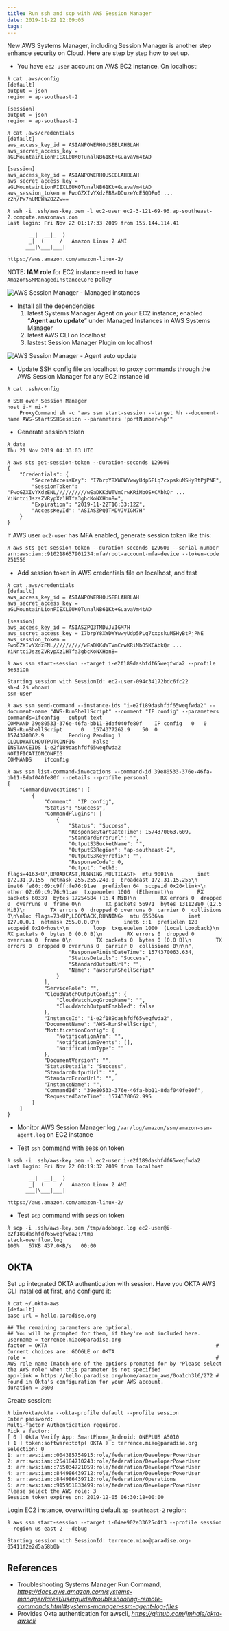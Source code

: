 ```yaml
---
title: Run ssh and scp with AWS Session Manager
date: 2019-11-22 12:09:05
tags:
---
```


New AWS Systems Manager, including Session Manager is another step enhance security on Cloud. Here are step by step how to set up.

- You have `ec2-user` account on AWS EC2 instance. On localhost:

```console
𝜆 cat .aws/config
[default]
output = json
region = ap-southeast-2

[session]
output = json
region = ap-southeast-2

𝜆 cat .aws/credentials
[default]
aws_access_key_id = ASIANPOWERHOUSEBLAHBLAH
aws_secret_access_key = aGLMountainLionPIEXL0UK0TunalNB61Kt+GuavaVm4tAD

[session]
aws_access_key_id = ASIANPOWERHOUSEBLAHBLAH
aws_secret_access_key = aGLMountainLionPIEXL0UK0TunalNB61Kt+GuavaVm4tAD
aws_session_token = FwoGZXIvYXdzEB8aDDuzeYcE5QDFo0 ... z2h/Px7nUMEWaZOZZw==

𝜆 ssh -i .ssh/aws-key.pem -l ec2-user ec2-3-121-69-96.ap-southeast-2.compute.amazonaws.com
Last login: Fri Nov 22 01:17:33 2019 from 155.144.114.41

       __|  __|_  )
       _|  (     /   Amazon Linux 2 AMI
      ___|\___|___|

https://aws.amazon.com/amazon-linux-2/

```

NOTE: **IAM role** for EC2 instance need to have `AmazonSSMManagedInstanceCore` policy

![AWS Session Manager - Managed instances](/blog/img/AWS%20Session%20Manager%20-%20Managed%20instances.png "AWS Session Manager - Managed instances")

- Install all the dependencies
  1. latest Systems Manager Agent on your EC2 instance; enabled “**Agent auto update**” under Managed Instances in AWS Systems Manager
  2. latest AWS CLI on localhost
  3. lastest Session Manager Plugin on localhost

![AWS Session Manager - Agent auto update](/blog/img/AWS%20Session%20Manager%20-%20Agent%20auto%20update.png "AWS Session Manager - Agent auto update")

- Update SSH config file on localhost to proxy commands through the AWS Session Manager for any EC2 instance id

```console
𝜆 cat .ssh/config

# SSH over Session Manager
host i-* mi-*
    ProxyCommand sh -c "aws ssm start-session --target %h --document-name AWS-StartSSHSession --parameters 'portNumber=%p'"
```

- Generate session token

```console
𝜆 date
Thu 21 Nov 2019 04:33:03 UTC

𝜆 aws sts get-session-token --duration-seconds 129600
{
    "Credentials": {
        "SecretAccessKey": "I7brpY8XWDWYwwyUdp5PLq7cxpskuMSHyBtPjPNE",
        "SessionToken": "FwoGZXIvYXdzENL//////////wEaDKKdWTVmCrwKRiMbOSKCAbkQr ... YiNntciJszsZVRypXz1HTfa3gbcKoNXHon8=",
        "Expiration": "2019-11-22T16:33:12Z",
        "AccessKeyId": "ASIASZPQ3TMDVJVIGM7H"
    }
}
```

If AWS user `ec2-user` has MFA enabled, generate session token like this:

```console
𝜆 aws sts get-session-token --duration-seconds 129600 --serial-number arn:aws:iam::910218657901234:mfa/root-account-mfa-device --token-code 251556
```

- Add session token in AWS credentials file on localhost, and test

```console
𝜆 cat .aws/credentials
[default]
aws_access_key_id = ASIANPOWERHOUSEBLAHBLAH
aws_secret_access_key = aGLMountainLionPIEXL0UK0TunalNB61Kt+GuavaVm4tAD

[session]
aws_access_key_id = ASIASZPQ3TMDVJVIGM7H
aws_secret_access_key = I7brpY8XWDWYwwyUdp5PLq7cxpskuMSHyBtPjPNE
aws_session_token = FwoGZXIvYXdzENL//////////wEaDKKdWTVmCrwKRiMbOSKCAbkQr ... YiNntciJszsZVRypXz1HTfa3gbcKoNXHon8=

𝜆 aws ssm start-session --target i-e2f189dashfdf65weqfwda2 --profile session

Starting session with SessionId: ec2-user-094c34172bdc6fc22
sh-4.2$ whoami
ssm-user

𝜆 aws ssm send-command --instance-ids "i-e2f189dashfdf65weqfwda2" --document-name "AWS-RunShellScript" --comment "IP config" --parameters commands=ifconfig --output text
COMMAND	39e80533-376e-46fa-bb11-8daf040fe80f	IP config	0	0	AWS-RunShellScript		0	1574377262.9	50	0			1574370062.9		Pending	Pending	1
CLOUDWATCHOUTPUTCONFIG		False
INSTANCEIDS	i-e2f189dashfdf65weqfwda2
NOTIFICATIONCONFIG
COMMANDS	ifconfig

𝜆 aws ssm list-command-invocations --command-id 39e80533-376e-46fa-bb11-8daf040fe80f --details --profile personal
{
    "CommandInvocations": [
        {
            "Comment": "IP config",
            "Status": "Success",
            "CommandPlugins": [
                {
                    "Status": "Success",
                    "ResponseStartDateTime": 1574370063.609,
                    "StandardErrorUrl": "",
                    "OutputS3BucketName": "",
                    "OutputS3Region": "ap-southeast-2",
                    "OutputS3KeyPrefix": "",
                    "ResponseCode": 0,
                    "Output": "eth0: flags=4163<UP,BROADCAST,RUNNING,MULTICAST>  mtu 9001\n        inet 172.31.9.155  netmask 255.255.240.0  broadcast 172.31.15.255\n        inet6 fe80::69:c9ff:fe76:91ae  prefixlen 64  scopeid 0x20<link>\n        ether 02:69:c9:76:91:ae  txqueuelen 1000  (Ethernet)\n        RX packets 60339  bytes 17254584 (16.4 MiB)\n        RX errors 0  dropped 0  overruns 0  frame 0\n        TX packets 56971  bytes 13112880 (12.5 MiB)\n        TX errors 0  dropped 0 overruns 0  carrier 0  collisions 0\n\nlo: flags=73<UP,LOOPBACK,RUNNING>  mtu 65536\n        inet 127.0.0.1  netmask 255.0.0.0\n        inet6 ::1  prefixlen 128  scopeid 0x10<host>\n        loop  txqueuelen 1000  (Local Loopback)\n        RX packets 0  bytes 0 (0.0 B)\n        RX errors 0  dropped 0  overruns 0  frame 0\n        TX packets 0  bytes 0 (0.0 B)\n        TX errors 0  dropped 0 overruns 0  carrier 0  collisions 0\n\n",
                    "ResponseFinishDateTime": 1574370063.634,
                    "StatusDetails": "Success",
                    "StandardOutputUrl": "",
                    "Name": "aws:runShellScript"
                }
            ],
            "ServiceRole": "",
            "CloudWatchOutputConfig": {
                "CloudWatchLogGroupName": "",
                "CloudWatchOutputEnabled": false
            },
            "InstanceId": "i-e2f189dashfdf65weqfwda2",
            "DocumentName": "AWS-RunShellScript",
            "NotificationConfig": {
                "NotificationArn": "",
                "NotificationEvents": [],
                "NotificationType": ""
            },
            "DocumentVersion": "",
            "StatusDetails": "Success",
            "StandardOutputUrl": "",
            "StandardErrorUrl": "",
            "InstanceName": "",
            "CommandId": "39e80533-376e-46fa-bb11-8daf040fe80f",
            "RequestedDateTime": 1574370062.995
        }
    ]
}
```

- Monitor AWS Session Manager log `/var/log/amazon/ssm/amazon-ssm-agent.log` on EC2 instance

- Test `ssh` command with session token

```console
𝜆 ssh -i .ssh/aws-key.pem -l ec2-user i-e2f189dashfdf65weqfwda2
Last login: Fri Nov 22 00:19:32 2019 from localhost

       __|  __|_  )
       _|  (     /   Amazon Linux 2 AMI
      ___|\___|___|

https://aws.amazon.com/amazon-linux-2/
```

- Test `scp` command with session token

```console
𝜆 scp -i .ssh/aws-key.pem /tmp/adobegc.log ec2-user@i-e2f189dashfdf65weqfwda2:/tmp
stack-overflow.log                                                                 100%   67KB 437.0KB/s   00:00
```

OKTA
----

Set up integrated OKTA authentication with session. Have you OKTA AWS CLI installed at first, and configure it:

```console
𝜆 cat ~/.okta-aws
[default]
base-url = hello.paradise.org

## The remaining parameters are optional.
## You will be prompted for them, if they're not included here.
username = terrence.miao@paradise.org
factor = OKTA                                                       # Current choices are: GOOGLE or OKTA
role =                                                              # AWS role name (match one of the options prompted for by "Please select the AWS role" when this parameter is not specified
app-link = https://hello.paradise.org/home/amazon_aws/0oa1ch3l6/272 # Found in Okta's configuration for your AWS account.
duration = 3600
```

Create session:

```console
𝜆 bin/okta/okta --okta-profile default --profile session
Enter password:
Multi-factor Authentication required.
Pick a factor:
[ 0 ] Okta Verify App: SmartPhone_Android: ONEPLUS A5010
[ 1 ] token:software:totp( OKTA ) : terrence.miao@paradise.org
Selection: 0
1: arn:aws:iam::004385754915:role/federation/DeveloperPowerUser
2: arn:aws:iam::254184710243:role/federation/DeveloperPowerUser
3: arn:aws:iam::755034721059:role/federation/DeveloperPowerUser
4: arn:aws:iam::844986439712:role/federation/DeveloperPowerUser
5: arn:aws:iam::844986439712:role/federation/Operations
6: arn:aws:iam::915951833499:role/federation/DeveloperPowerUser
Please select the AWS role: 3
Session token expires on: 2019-12-05 06:30:18+00:00
```

Login EC2 instance, overwritting default `ap-southeast-2` region:

```console
𝜆 aws ssm start-session --target i-04ee902e33625c4f3 --profile session --region us-east-2 --debug

Starting session with SessionId: terrence.miao@paradise.org-05411f2e2d5a58b0b
```


References
----------

- Troubleshooting Systems Manager Run Command, _https://docs.aws.amazon.com/systems-manager/latest/userguide/troubleshooting-remote-commands.html#systems-manager-ssm-agent-log-files_
- Provides Okta authentication for awscli, _https://github.com/jmhale/okta-awscli_